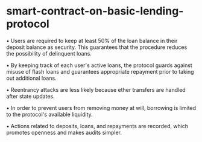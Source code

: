 # smart-contract-on-basic-lending-protocol
•	Users are required to keep at least 50% of the loan balance in their deposit balance as security. This guarantees that the procedure reduces the possibility of delinquent loans.

•	By keeping track of each user's active loans, the protocol guards against misuse of flash loans and guarantees appropriate repayment prior to taking out additional loans.

•	Reentrancy attacks are less likely because ether transfers are handled after state updates.

•	In order to prevent users from removing money at will, borrowing is limited to the protocol's available liquidity.


•	Actions related to deposits, loans, and repayments are recorded, which promotes openness and makes audits simpler. 

